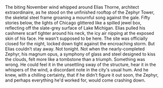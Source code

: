 The biting November wind whipped around Elias Thorne, architect extraordinaire, as he stood on the unfinished rooftop of the Zephyr Tower, the skeletal steel frame groaning a mournful song against the gale.  Fifty stories below, the lights of Chicago glittered like a spilled jewel box, reflecting off the slate-grey surface of Lake Michigan. Elias pulled his cashmere scarf tighter around his neck, the icy air nipping at the exposed skin of his face.  He wasn't supposed to be here. The site was officially closed for the night, locked down tight against the encroaching storm. But Elias couldn’t stay away. Not tonight. Not when the nearly-completed Zephyr, his magnum opus, a symphony of glass and steel designed to kiss the clouds, felt more like a tombstone than a triumph.  Something was wrong. He could feel it in the unsettling sway of the structure, hear it in the whispers of the wind, a discordant note in the city's usual hum.  And he knew, with a chilling certainty, that if he didn't figure it out soon, the Zephyr, and perhaps everything he'd worked for, would come crashing down.
